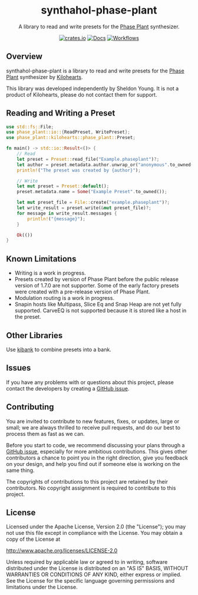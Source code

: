 <div align="center">

# synthahol-phase-plant

A library to read and write presets for the
[Phase Plant](https://kilohearts.com/products/phase_plant)
synthesizer.

[![crates.io][crates.io-badge]][crates.io]
[![Docs][docs-badge]][docs]
[![Workflows][workflows-badge]][workflows]
</div>

## Overview

synthahol-phase-plant is a library to read and write presets for the
[Phase Plant](https://kilohearts.com/products/phase_plant)
synthesizer by [Kilohearts](https://kilohearts.com).

This library was developed independently by Sheldon Young. It is not a
product of Kilohearts, please do not contact them for support.

## Reading and Writing a Preset

```rust
use std::fs::File;
use phase_plant::io::{ReadPreset, WritePreset};
use phase_plant::kilohearts::phase_plant::Preset;

fn main() -> std::io::Result<()> {
    // Read
    let preset = Preset::read_file("Example.phaseplant")?;
    let author = preset.metadata.author.unwrap_or("anonymous".to_owned());
    println!("The preset was created by {author}");

    // Write
    let mut preset = Preset::default();
    preset.metadata.name = Some("Example Preset".to_owned());

    let mut preset_file = File::create("example.phaseplant")?;
    let write_result = preset.write(&mut preset_file)?;
    for message in write_result.messages {
        println!("{message}");
    }

    Ok(())
}
```

## Known Limitations

* Writing is a work in progress.
* Presets created by version of Phase Plant before the public release version of 1.7.0 are not supporter. Some of the early factory presets were created with a pre-release version of Phase Plant.
* Modulation routing is a work in progress.
* Snapin hosts like Multipass, Slice Eq and Snap Heap are not yet fully supported. CarveEQ is not supported because it is stored like a host in the preset.

## Other Libraries

Use [kibank](https://crates.io/crates/kibank) to combine presets into a bank.

## Issues

If you have any problems with or questions about this project, please contact
the developers by creating a
[GitHub issue](https://github.com/softdevca/synthahol-phase-plant/issues).

## Contributing

You are invited to contribute to new features, fixes, or updates, large or
small; we are always thrilled to receive pull requests, and do our best to
process them as fast as we can.

Before you start to code, we recommend discussing your plans through a
[GitHub issue](https://github.com/softdevca/synthahol-phase-plant/issues),
especially for more ambitious contributions. This gives other contributors a
chance to point you in the right direction, give you feedback on your design,
and help you find out if someone else is working on the same thing.

The copyrights of contributions to this project are retained by their
contributors. No copyright assignment is required to contribute to this
project.

## License

Licensed under the Apache License, Version 2.0 (the "License"); you may not use
this file except in compliance with the License. You may obtain a copy of the
License at

http://www.apache.org/licenses/LICENSE-2.0

Unless required by applicable law or agreed to in writing, software distributed
under the License is distributed on an "AS IS" BASIS, WITHOUT WARRANTIES OR
CONDITIONS OF ANY KIND, either express or implied. See the License for the
specific language governing permissions and limitations under the License.

[crates.io]: https://crates.io/crates/synthahol-phase-plant

[crates.io-badge]: https://img.shields.io/crates/v/synthahol-phase-plant?logo=rust&logoColor=white&style=flat-square

[docs]: https://docs.rs/synthahol-phase-plant

[docs-badge]: https://docs.rs/synthahol-phase-plant/badge.svg

[workflows]: https://github.com/softdevca/synthahol-phase-plant/actions/workflows/ci.yml

[workflows-badge]: https://github.com/softdevca/synthahol-phase-plant/actions/workflows/ci.yml/badge.svg
